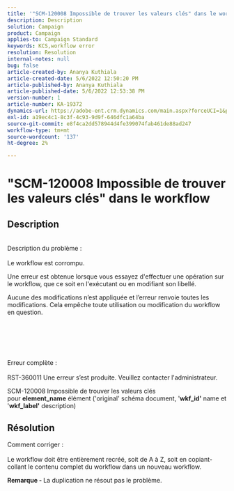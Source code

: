 ```yaml
---
title: '"SCM-120008 Impossible de trouver les valeurs clés" dans le workflow"'
description: Description
solution: Campaign
product: Campaign
applies-to: Campaign Standard
keywords: KCS,workflow error
resolution: Resolution
internal-notes: null
bug: false
article-created-by: Ananya Kuthiala
article-created-date: 5/6/2022 12:50:20 PM
article-published-by: Ananya Kuthiala
article-published-date: 5/6/2022 12:53:38 PM
version-number: 1
article-number: KA-19372
dynamics-url: https://adobe-ent.crm.dynamics.com/main.aspx?forceUCI=1&pagetype=entityrecord&etn=knowledgearticle&id=3002eb10-3bcd-ec11-a7b5-0022480b639b
exl-id: a19ec4c1-8c3f-4c93-9d9f-646dfc1a64ba
source-git-commit: e8f4ca2dd578944d4fe399074fab461de88ad247
workflow-type: tm+mt
source-wordcount: '137'
ht-degree: 2%

---
```


# &quot;SCM-120008 Impossible de trouver les valeurs clés&quot; dans le workflow

## Description

<br>Description du problème :<br><br>
Le workflow est corrompu.

Une erreur est obtenue lorsque vous essayez d&#39;effectuer une opération sur le workflow, que ce soit en l&#39;exécutant ou en modifiant son libellé.

Aucune des modifications n’est appliquée et l’erreur renvoie toutes les modifications. Cela empêche toute utilisation ou modification du workflow en question.
<br><br> <br><br>

<br><br>Erreur complète :<br><br>
RST-360011 Une erreur s’est produite. Veuillez contacter l&#39;administrateur.

SCM-120008 Impossible de trouver les valeurs clés &#x200B; &#x200B; pour <b>element_name</b> élément (&#39;original&#39; schéma document, &#39;<b>wkf_id&#39;</b> name et &#39;<b>wkf_label&#39;</b> description)


## Résolution

Comment corriger :<br><br>
Le workflow doit être entièrement recréé, soit de A à Z, soit en copiant-collant le contenu complet du workflow dans un nouveau workflow.

<b>Remarque - </b>La duplication ne résout pas le problème.
